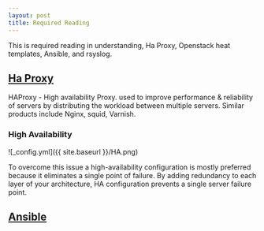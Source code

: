 ```yaml
---
layout: post
title: Required Reading
---
```


<div class="message">
  This is required reading in understanding, Ha Proxy, Openstack heat templates,
  Ansible, and rsyslog.
</div>

## <a href="https://www.haproxy.com/solutions/load-balancing/">Ha Proxy</a>

HAProxy - High availability Proxy.
used to improve performance & reliability of servers by distributing the workload between multiple servers.
Similar products include Nginx, squid, Varnish.

### High Availability
![_config.yml]({{ site.baseurl }}/HA.png)

To overcome this issue a high-availability configuration is mostly preferred because it eliminates a single point of failure. By adding redundancy to each layer of your architecture, HA configuration prevents a single server failure point.

## <a href="https://docs.ansible.com/">Ansible</a>
